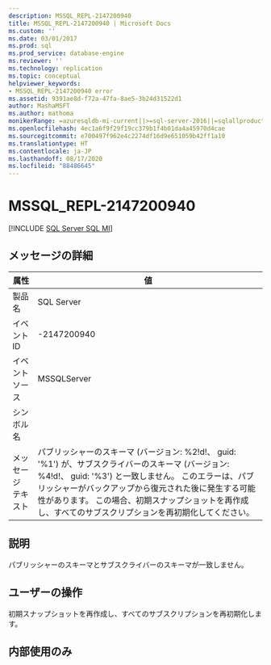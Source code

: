 ```yaml
---
description: MSSQL_REPL-2147200940
title: MSSQL_REPL-2147200940 | Microsoft Docs
ms.custom: ''
ms.date: 03/01/2017
ms.prod: sql
ms.prod_service: database-engine
ms.reviewer: ''
ms.technology: replication
ms.topic: conceptual
helpviewer_keywords:
- MSSQL_REPL-2147200940 error
ms.assetid: 9391ae8d-f72a-47fa-8ae5-3b24d31522d1
author: MashaMSFT
ms.author: mathoma
monikerRange: =azuresqldb-mi-current||>=sql-server-2016||=sqlallproducts-allversions
ms.openlocfilehash: 4ec1a6f9f29f19cc379b1f4b01da4a45970d4cae
ms.sourcegitcommit: e700497f962e4c2274df16d9e651059b42ff1a10
ms.translationtype: HT
ms.contentlocale: ja-JP
ms.lasthandoff: 08/17/2020
ms.locfileid: "88486645"
---
```

# <a name="mssql_repl-2147200940"></a>MSSQL_REPL-2147200940
[!INCLUDE [SQL Server SQL MI](../../includes/applies-to-version/sql-asdbmi.md)]
    
## <a name="message-details"></a>メッセージの詳細  
  
|属性|値|  
|-|-|  
|製品名|SQL Server|  
|イベント ID|-2147200940|  
|イベント ソース|MSSQLServer|  
|シンボル名||  
|メッセージ テキスト|パブリッシャーのスキーマ (バージョン: %2!d!、 guid: '%1') が、サブスクライバーのスキーマ (バージョン: %4!d!、 guid: '%3') と一致しません。 このエラーは、パブリッシャーがバックアップから復元された後に発生する可能性があります。 この場合、初期スナップショットを再作成し、すべてのサブスクリプションを再初期化してください。|  
  
## <a name="explanation"></a>説明  
 パブリッシャーのスキーマとサブスクライバーのスキーマが一致しません。  
  
## <a name="user-action"></a>ユーザーの操作  
 初期スナップショットを再作成し、すべてのサブスクリプションを再初期化します。  
  
## <a name="internal-only"></a>内部使用のみ  
  
